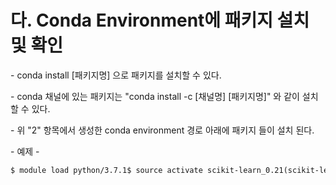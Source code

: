 # 다. Conda Environment에 패키지 설치 및 확인



\- conda install \[패키지명] 으로 패키지를 설치할 수 있다.

\- conda 채널에 있는 패키지는 "conda install -c \[채널명] \[패키지명]" 와 같이 설치 할 수 있다.

\- 위 "2" 항목에서 생성한 conda environment 경로 아래에 패키지 들이 설치 된다.

&#x20;

&#x20;\- 예제 -

```html
$ module load python/3.7.1$ source activate scikit-learn_0.21(scikit-learn_0.21) $ conda install scikit-learnCollecting package metadata: doneSolving environment: done## Package Plan ##  environment location: /home01/userID/.conda/envs/scikit-learn_0.21  added / updated specs:    - scikit-learnThe following packages will be downloaded:    package                    |            build    ---------------------------|-----------------    ca-certificates-2019.1.23  |                0         126 KB    ...      wheel-0.33.1               |           py37_0          39 KB    ------------------------------------------------------------                                           Total:       277.6 MBThe following NEW packages will be INSTALLED:  blas               pkgs/main/linux-64::blas-1.0-mkl ...   zlib               pkgs/main/linux-64::zlib-1.2.11-h7b6447c_3Proceed ([y]/n)? yDownloading and Extracting Packagessetuptools-40.8.0    | 643 KB    | ##################################### | 100% ...openssl-1.1.1b       | 4.0 MB    | ##################################### | 100% Preparing transaction: doneVerifying transaction: doneExecuting transaction: done(scikit-learn_0.21) $ python -c "import sklearn"(scikit-learn_0.21) $
```
